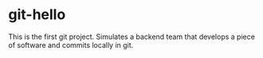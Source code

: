 # git-hello
This is the first git project. Simulates a backend team that develops a piece of software and commits locally in git.
